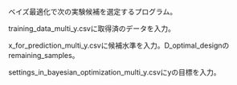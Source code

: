 ベイズ最適化で次の実験候補を選定するプログラム。

training_data_multi_y.csvに取得済のデータを入力。

x_for_prediction_multi_y.csvに候補水準を入力。D_optimal_designのremaining_samples。

settings_in_bayesian_optimization_multi_y.csvにyの目標を入力。